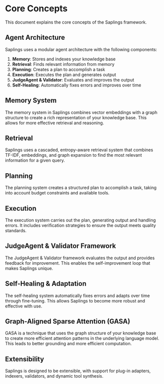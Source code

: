 # Core Concepts

This document explains the core concepts of the Saplings framework.

## Agent Architecture

Saplings uses a modular agent architecture with the following components:

1. **Memory**: Stores and indexes your knowledge base
2. **Retrieval**: Finds relevant information from memory
3. **Planning**: Creates a plan to accomplish a task
4. **Execution**: Executes the plan and generates output
5. **JudgeAgent & Validator**: Evaluates and improves the output
6. **Self-Healing**: Automatically fixes errors and improves over time

## Memory System

The memory system in Saplings combines vector embeddings with a graph structure to create a rich representation of your knowledge base. This allows for more effective retrieval and reasoning.

## Retrieval

Saplings uses a cascaded, entropy-aware retrieval system that combines TF-IDF, embeddings, and graph expansion to find the most relevant information for a given query.

## Planning

The planning system creates a structured plan to accomplish a task, taking into account budget constraints and available tools.

## Execution

The execution system carries out the plan, generating output and handling errors. It includes verification strategies to ensure the output meets quality standards.

## JudgeAgent & Validator Framework

The JudgeAgent & Validator framework evaluates the output and provides feedback for improvement. This enables the self-improvement loop that makes Saplings unique.

## Self-Healing & Adaptation

The self-healing system automatically fixes errors and adapts over time through fine-tuning. This allows Saplings to become more robust and effective with use.

## Graph-Aligned Sparse Attention (GASA)

GASA is a technique that uses the graph structure of your knowledge base to create more efficient attention patterns in the underlying language model. This leads to better grounding and more efficient computation.

## Extensibility

Saplings is designed to be extensible, with support for plug-in adapters, indexers, validators, and dynamic tool synthesis.

